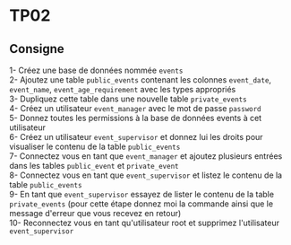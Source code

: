 # TP02

## Consigne

1- Créez une base de données nommée `events`  
2- Ajoutez une table `public_events` contenant les colonnes `event_date`, `event_name`, `event_age_requirement` avec les types appropriés  
3- Dupliquez cette table dans une nouvelle table `private_events`  
4- Créez un utilisateur `event_manager` avec le mot de passe `password`  
5- Donnez toutes les permissions à la base de données events à cet utilisateur  
6- Créez un utilisateur `event_supervisor` et donnez lui les droits pour visualiser le contenu de la table `public_events`  
7- Connectez vous en tant que `event_manager` et ajoutez plusieurs entrées dans les tables `public_event` et `private_event`  
8- Connectez vous en tant que `event_supervisor` et listez le contenu de la table `public_events`  
9- En tant que `event_supervisor` essayez de lister le contenu de la table `private_events` (pour cette étape donnez moi la commande ainsi que le message d'erreur que vous recevez en retour)  
10- Reconnectez vous en tant qu'utilisateur root et supprimez l'utilisateur `event_supervisor`


